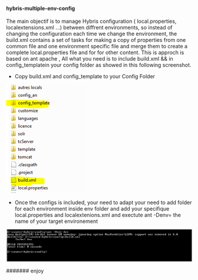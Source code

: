 #### hybris-multiple-env-config 
The main objectif is to manage Hybris configuration ( local.properties, localextensions.xml ...) between diffrent environments, so instead of changing the configuration each time we change the environment, the build.xml contains a set of tasks for making a copy of properties from one common file and one environment specific file and merge them to create a complete local.properties file and for for other content. This is approch is based on ant apache , All what you need is to include build.xml && in config_templatein your config folder as showed in this following screenshot.

- Copy build.xml and config_template to your Config Folder

![Alt text](https://raw.githubusercontent.com/elaissoussi/hybris-multiple-env-config/master/multiple-config.PNG)

 
- Once the configs is included, your need to adapt your need to add folder for each environment inside env folder and add your specifique local.properties and localextenions.xml and  exectute ant -Denv= the name of your target environement

![Alt text](https://raw.githubusercontent.com/elaissoussi/hybris-multiple-env-config/master/build.PNG)

####### enjoy
